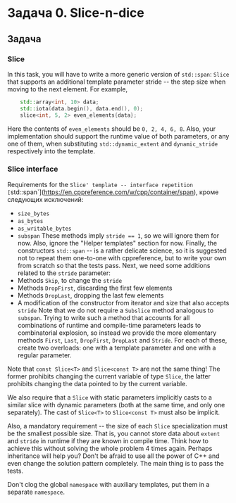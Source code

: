 Задача 0. Slice-n-dice
========================


## Задача

### Slice

In this task, you will have to write a more generic version of `std::span`: `Slice` that supports an additional template parameter stride -- the step size when moving to the next element. For example,
```c++
    std::array<int, 10> data;
    std::iota(data.begin(), data.end(), 0);
    slice<int, 5, 2> even_elements{data};
```
Here the contents of `even_elements` should be `0, 2, 4, 6, 8`. Also, your implementation should support the runtime value of both parameters, or any one of them, when substituting `std::dynamic_extent` and `dynamic_stride` respectively into the template.

### Slice interface

Requirements for the `Slice' template -- interface repetition [`std::span`](https://en.cppreference.com/w/cpp/container/span), кроме следующих исключений:
* `size_bytes`
* `as_bytes`
* `as_writable_bytes`
* `subspan`
These methods imply `stride == 1`, so we will ignore them for now. Also, ignore the "Helper templates" section for now. Finally, the constructors `std::span` -- is a rather delicate science, so it is suggested not to repeat them one-to-one with cppreference, but to write your own from scratch so that the tests pass.
Next, we need some additions related to the `stride` parameter:
* Methods `Skip`, to change the `stride`
* Methods `DropFirst`, discarding the first few elements
* Methods `DropLast`, dropping the last few elements
* A modification of the constructor from iterator and size that also accepts `stride`
Note that we do not require a `Subslice` method analogous to `subspan`. Trying to write such a method that accounts for all combinations of runtime and compile-time parameters leads to combinatorial explosion, so instead we provide the more elementary methods `First`, `Last`, `DropFirst`, `DropLast` and `Stride`. For each of these, create two overloads: one with a template parameter and one with a regular parameter.

Note that `const Slice<T>` and `Slice<const T>` are not the same thing! The former prohibits changing the current variable of type `Slice`, the latter prohibits changing the data pointed to by the current variable.

We also require that a `Slice` with static parameters implicitly casts to a similar slice with dynamic parameters (both at the same time, and only one separately). The cast of `Slice<T>` to `Slice<const T>` must also be implicit.

Also, a mandatory requirement -- the size of each `Slice` specialization must be the smallest possible size. That is, you cannot store data about `extent` and `stride` in runtime if they are known in compile time. Think how to achieve this without solving the whole problem 4 times again. Perhaps inheritance will help you? Don't be afraid to use all the power of C++ and even change the solution pattern completely. The main thing is to pass the tests.

Don't clog the global `namespace` with auxiliary templates, put them in a separate `namespace`.

